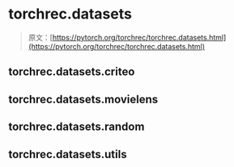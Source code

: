 # torchrec.datasets

> 原文：[https://pytorch.org/torchrec/torchrec.datasets.html](https://pytorch.org/torchrec/torchrec.datasets.html)

## torchrec.datasets.criteo[](#torchrec-datasets-criteo "此标题的永久链接")

## torchrec.datasets.movielens[](#torchrec-datasets-movielens "此标题的永久链接")

## torchrec.datasets.random[](#torchrec-datasets-random "此标题的永久链接")

## torchrec.datasets.utils[](#torchrec-datasets-utils "此标题的永久链接")

